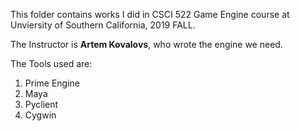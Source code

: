 This folder contains works I did in CSCI 522 Game Engine course at Unviersity of Southern California, 2019 FALL.

The Instructor is <strong>Artem Kovalovs</strong>, who wrote the engine we need.

The Tools used are:<ol>
  <li>Prime Engine</li>
  <li>Maya</li>
  <li>Pyclient</li>
  <li>Cygwin</li></ol>
